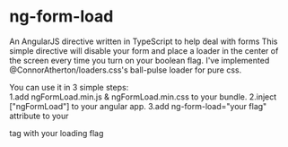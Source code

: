 # ng-form-load
An AngularJS directive written in TypeScript to help deal with forms
This simple directive will disable your form and place a loader in the center of the screen every time you turn on your boolean flag.
I've implemented @ConnorAtherton/loaders.css's ball-pulse loader for pure css.

You can use it in 3 simple steps:<br/>
1.add ngFormLoad.min.js & ngFormLoad.min.css to your bundle.
2.inject ["ngFormLoad"] to your angular app.
3.add ng-form-load="your flag" attribute to your <form> tag with your loading flag

